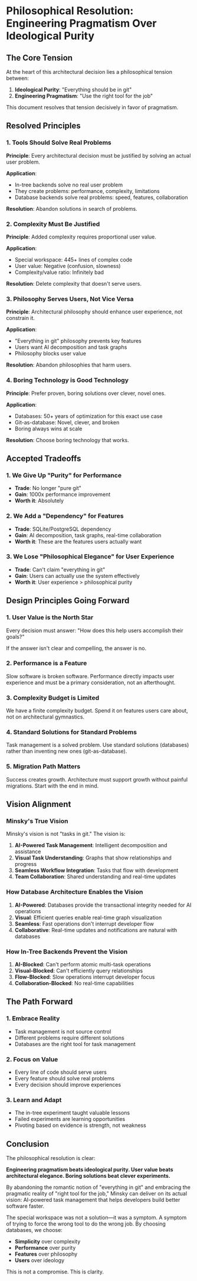 # Philosophical Resolution: Engineering Pragmatism Over Ideological Purity

## The Core Tension

At the heart of this architectural decision lies a philosophical tension between:

1. **Ideological Purity**: "Everything should be in git"
2. **Engineering Pragmatism**: "Use the right tool for the job"

This document resolves that tension decisively in favor of pragmatism.

## Resolved Principles

### 1. Tools Should Solve Real Problems

**Principle**: Every architectural decision must be justified by solving an actual user problem.

**Application**: 
- In-tree backends solve no real user problem
- They create problems: performance, complexity, limitations
- Database backends solve real problems: speed, features, collaboration

**Resolution**: Abandon solutions in search of problems.

### 2. Complexity Must Be Justified

**Principle**: Added complexity requires proportional user value.

**Application**:
- Special workspace: 445+ lines of complex code
- User value: Negative (confusion, slowness)
- Complexity/value ratio: Infinitely bad

**Resolution**: Delete complexity that doesn't serve users.

### 3. Philosophy Serves Users, Not Vice Versa

**Principle**: Architectural philosophy should enhance user experience, not constrain it.

**Application**:
- "Everything in git" philosophy prevents key features
- Users want AI decomposition and task graphs
- Philosophy blocks user value

**Resolution**: Abandon philosophies that harm users.

### 4. Boring Technology is Good Technology

**Principle**: Prefer proven, boring solutions over clever, novel ones.

**Application**:
- Databases: 50+ years of optimization for this exact use case
- Git-as-database: Novel, clever, and broken
- Boring always wins at scale

**Resolution**: Choose boring technology that works.

## Accepted Tradeoffs

### 1. We Give Up "Purity" for Performance

- **Trade**: No longer "pure git"
- **Gain**: 1000x performance improvement
- **Worth it**: Absolutely

### 2. We Add a "Dependency" for Features

- **Trade**: SQLite/PostgreSQL dependency
- **Gain**: AI decomposition, task graphs, real-time collaboration
- **Worth it**: These are the features users actually want

### 3. We Lose "Philosophical Elegance" for User Experience

- **Trade**: Can't claim "everything in git"
- **Gain**: Users can actually use the system effectively
- **Worth it**: User experience > philosophical purity

## Design Principles Going Forward

### 1. User Value is the North Star

Every decision must answer: "How does this help users accomplish their goals?"

If the answer isn't clear and compelling, the answer is no.

### 2. Performance is a Feature

Slow software is broken software. Performance directly impacts user experience and must be a primary consideration, not an afterthought.

### 3. Complexity Budget is Limited

We have a finite complexity budget. Spend it on features users care about, not on architectural gymnastics.

### 4. Standard Solutions for Standard Problems

Task management is a solved problem. Use standard solutions (databases) rather than inventing new ones (git-as-database).

### 5. Migration Path Matters

Success creates growth. Architecture must support growth without painful migrations. Start with the end in mind.

## Vision Alignment

### Minsky's True Vision

Minsky's vision is not "tasks in git." The vision is:

1. **AI-Powered Task Management**: Intelligent decomposition and assistance
2. **Visual Task Understanding**: Graphs that show relationships and progress
3. **Seamless Workflow Integration**: Tasks that flow with development
4. **Team Collaboration**: Shared understanding and real-time updates

### How Database Architecture Enables the Vision

1. **AI-Powered**: Databases provide the transactional integrity needed for AI operations
2. **Visual**: Efficient queries enable real-time graph visualization
3. **Seamless**: Fast operations don't interrupt developer flow
4. **Collaborative**: Real-time updates and notifications are natural with databases

### How In-Tree Backends Prevent the Vision

1. **AI-Blocked**: Can't perform atomic multi-task operations
2. **Visual-Blocked**: Can't efficiently query relationships
3. **Flow-Blocked**: Slow operations interrupt developer focus
4. **Collaboration-Blocked**: No real-time capabilities

## The Path Forward

### 1. Embrace Reality

- Task management is not source control
- Different problems require different solutions
- Databases are the right tool for task management

### 2. Focus on Value

- Every line of code should serve users
- Every feature should solve real problems
- Every decision should improve experiences

### 3. Learn and Adapt

- The in-tree experiment taught valuable lessons
- Failed experiments are learning opportunities
- Pivoting based on evidence is strength, not weakness

## Conclusion

The philosophical resolution is clear:

**Engineering pragmatism beats ideological purity. User value beats architectural elegance. Boring solutions beat clever experiments.**

By abandoning the romantic notion of "everything in git" and embracing the pragmatic reality of "right tool for the job," Minsky can deliver on its actual vision: AI-powered task management that helps developers build better software faster.

The special workspace was not a solution—it was a symptom. A symptom of trying to force the wrong tool to do the wrong job. By choosing databases, we choose:

- **Simplicity** over complexity
- **Performance** over purity  
- **Features** over philosophy
- **Users** over ideology

This is not a compromise. This is clarity.
